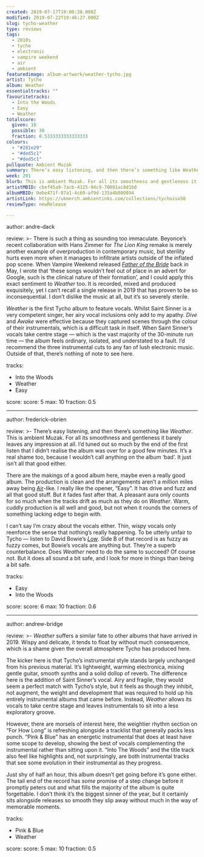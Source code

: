 ```yaml
---
created: 2019-07-17T10:00:38.000Z
modified: 2019-07-22T19:46:27.000Z
slug: tycho-weather
type: reviews
tags:
  - 2010s
  - tycho
  - electronic
  - vampire weekend
  - air
  - ambient
featuredimage: album-artwork/weather-tycho.jpg
artist: Tycho
album: Weather
essentialtracks: ""
favouritetracks:
  - Into the Woods
  - Easy
  - Weather
totalscore:
  given: 16
  possible: 30
  fraction: 0.5333333333333333
colours:
  - "#281e29"
  - "#ded5c1"
  - "#ded5c1"
pullquote: Ambient Muzak
summary: There’s easy listening, and then there’s something like Weather. This is ambient Muzak. For all its smoothness and gentleness it barely leaves any impression at all.
week: 201
blurb: This is ambient Muzak. For all its smoothness and gentleness it barely leaves any impression at all.
artistMBID: cbef45a9-7acb-4325-94c9-70081ac8d1b8
albumMBID: 0ebe471f-87a1-4c60-af9d-135a4b080894
artistLink: https://ukmerch.ambientinks.com/collections/tychoiso50
reviewType: newRelease

---
```

author: andre-dack

review: >-
  There is such a thing as sounding too immaculate. Beyonce’s recent collaboration with Hans Zimmer for *The Lion King* remake is merely another example of overproduction in contemporary music, but sterility hurts even more when it manages to infiltrate artists outside of the inflated pop scene. When Vampire Weekend released [*Father of the Bride*](/reviews/vampire-weekend-father-of-the-bride/) back in May, I wrote that ‘these songs wouldn’t feel out of place in an advert for Google, such is the clinical nature of their formation’, and I could apply this exact sentiment to *Weather* too. It is recorded, mixed and produced exquisitely, yet I can’t recall a single release in 2019 that has proven to be so inconsequential. I don’t dislike the music at all, but it’s so severely sterile.

  *Weather* is the first Tycho album to feature vocals. Whilst Saint Sinner is a very competent singer, her airy vocal inclusions only add to my apathy. *Dive* and *Awake* were effective because they captured scenes through the colour of their instrumentals, which is a difficult task in itself. When Saint Sinner’s vocals take centre stage — which is the vast majority of the 30-minute run time — the album feels ordinary, isolated, and understated to a fault. I’d recommend the three instrumental cuts to any fan of lush electronic music. Outside of that, there’s nothing of note to see here.

tracks:
  - Into the Woods
  - ­­Weather
  - ­­Easy

score:
  score: 5
  max: 10
  fraction: 0.5

---
author: frederick-obrien

review: >-
  There’s easy listening, and then there’s something like *Weather*. This is ambient Muzak. For all its smoothness and gentleness it barely leaves any impression at all. I’d tuned out so much by the end of the first listen that I didn’t realise the album was over for a good few minutes. It’s a real shame too, because I wouldn’t call anything on the album ‘bad’. It just isn’t all that good either.

  There are the makings of a good album here, maybe even a really good album. The production is clean and the arrangements aren’t a million miles away being [Air](/reviews/air-moon-safari/)-like. I really like the opener, “Easy”. It has drive and fuzz and all that good stuff. But it fades fast after that. A pleasant aura only counts for so much when the tracks drift as much as they do on *Weather*. Warm, cuddly production is all well and good, but not when it rounds the corners of something lacking edge to begin with.

  I can’t say I’m crazy about the vocals either. Thin, wispy vocals only reenforce the sense that nothing’s really happening. To be utterly unfair to Tycho — listen to David Bowie’s [*Low*](/reviews/david-bowie-low/). Side B of that record is as fuzzy as fuzzy comes, but Bowie’s vocals are anything but. They’re a superb counterbalance. Does *Weather* need to do the same to succeed? Of course not. But it does all sound a bit safe, and I look for more in things than being a bit safe.

tracks:
  - Easy
  - ­­Into the Woods

score:
  score: 6
  max: 10
  fraction: 0.6

---
author: andrew-bridge

review: >-
  *Weather* suffers a similar fate to other albums that have arrived in 2019. Wispy and delicate, it tends to float by without much consequence, which is a shame given the overall atmosphere Tycho has produced here.

  The kicker here is that Tycho’s instrumental style stands largely unchanged from his previous material. It’s lightweight, warming electronica, mixing gentle guitar, smooth synths and a solid dollop of reverb. The difference here is the addition of Saint Sinner’s vocal. Airy and fragile, they would seem a perfect match with Tycho’s style, but it feels as though they inhibit, not augment, the weight and development that was required to hold up his entirely instrumental albums that came before. Instead, *Weather* allows its vocals to take centre stage and leaves instrumentals to sit into a less exploratory groove.

  However, there are morsels of interest here, the weightier rhythm section on “For How Long” is refreshing alongside a tracklist that generally packs less punch. “Pink & Blue” has an energetic instrumental that does at least have some scope to develop, showing the best of vocals complementing the instrumental rather than sitting upon it. “Into The Woods” and the title track also feel like highlights and, not surprisingly, are both instrumental tracks that see some evolution in their instrumental as they progress.

  Just shy of half an hour, this album doesn’t get going before it’s gone either. The tail end of the record has *some* promise of a step change before it promptly peters out and what fills the majority of the album is quite forgettable. I don’t think it’s the biggest sinner of the year, but it certainly sits alongside releases so smooth they slip away without much in the way of memorable moments.

tracks:
  - Pink & Blue
  - ­­Weather
  
score:
  score: 5
  max: 10
  fraction: 0.5
